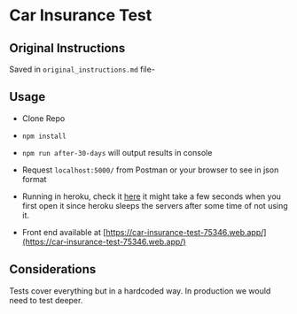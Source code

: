 # Car Insurance Test

## Original Instructions
Saved in `original_instructions.md` file-

## Usage
- Clone Repo
- `npm install`
- `npm run after-30-days` will output results in console
- Request `localhost:5000/` from Postman or your browser to see in json format

- Running in heroku, check it [here](https://car-insurance-test.herokuapp.com/) it might take a few seconds when you first open it since heroku sleeps the servers after some time of not using it.
- Front end available at [https://car-insurance-test-75346.web.app/](https://car-insurance-test-75346.web.app/)

## Considerations
Tests cover everything but in a hardcoded way. In production we would need to test deeper.
